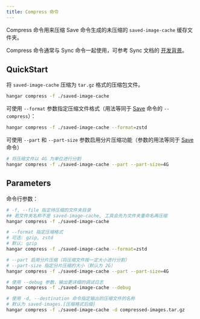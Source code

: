 ```yaml
---
title: Compress 命令
---
```


Compress 命令用来压缩 Save 命令生成的未压缩的 `saved-image-cache` 缓存文件夹。

Compress 命令通常与 Sync 命令一起使用，可参考 Sync 文档的 [开发背景](/v1.6/advanced/sync#开发背景)。

## QuickStart

将 `saved-image-cache` 压缩为 `tar.gz` 格式的压缩包文件。

```sh
hangar compress -f ./saved-image-cache
```

可使用 `--format` 参数指定压缩文件格式（用法等同于 [Save](/v1.6/save/save) 命令的 `--compress`）：

```sh
hangar compress -f ./saved-image-cache --format=zstd
```

可使用 `--part` 和 `--part-size` 参数启用分片压缩功能（参数的用法等同于 [Save](/v1.6/save/save) 命令）

```sh
# 将压缩文件以 4G 为单位进行分割
hangar compress -f ./saved-image-cache --part --part-size=4G
```

## Parameters

命令行参数：

```sh
# -f, --file 指定待压缩的文件夹目录
## 若文件夹名称不是 saved-image-cache, 工具会先为文件夹重命名再压缩
hangar compress -f ./saved-image-cache

# --format 指定压缩格式
# 可选: gzip, zstd
# 默认: gzip
hangar compress -f ./saved-image-cache --format=zstd

# --part 启用分片压缩（将压缩文件按一定大小进行分割）
# --part-size 指定分片压缩的大小（默认为 2G）
hangar compress -f ./saved-image-cache --part --part-size=4G

# 使用 --debug 参数，输出更详细的调试日志
hangar compress -f ./saved-image-cache --debug

# 使用 -d, --destination 命令指定输出的压缩文件的名称
# 默认为 saved-images.[压缩格式后缀]
hangar compress -f ./saved-image-cache -d compressed-images.tar.gz
```
